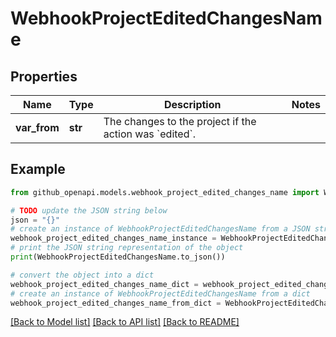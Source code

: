 # WebhookProjectEditedChangesName


## Properties

Name | Type | Description | Notes
------------ | ------------- | ------------- | -------------
**var_from** | **str** | The changes to the project if the action was &#x60;edited&#x60;. | 

## Example

```python
from github_openapi.models.webhook_project_edited_changes_name import WebhookProjectEditedChangesName

# TODO update the JSON string below
json = "{}"
# create an instance of WebhookProjectEditedChangesName from a JSON string
webhook_project_edited_changes_name_instance = WebhookProjectEditedChangesName.from_json(json)
# print the JSON string representation of the object
print(WebhookProjectEditedChangesName.to_json())

# convert the object into a dict
webhook_project_edited_changes_name_dict = webhook_project_edited_changes_name_instance.to_dict()
# create an instance of WebhookProjectEditedChangesName from a dict
webhook_project_edited_changes_name_from_dict = WebhookProjectEditedChangesName.from_dict(webhook_project_edited_changes_name_dict)
```
[[Back to Model list]](../README.md#documentation-for-models) [[Back to API list]](../README.md#documentation-for-api-endpoints) [[Back to README]](../README.md)


